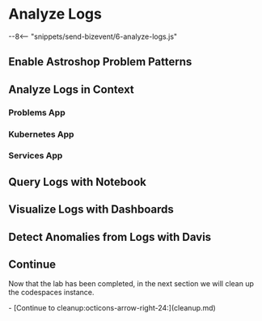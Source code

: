 # Analyze Logs
--8<-- "snippets/send-bizevent/6-analyze-logs.js"

## Enable Astroshop Problem Patterns

## Analyze Logs in Context

### Problems App

### Kubernetes App

### Services App

## Query Logs with Notebook

## Visualize Logs with Dashboards

## Detect Anomalies from Logs with Davis

## Continue

Now that the lab has been completed, in the next section we will clean up the codespaces instance.

<div class="grid cards" markdown>
- [Continue to cleanup:octicons-arrow-right-24:](cleanup.md)
</div>